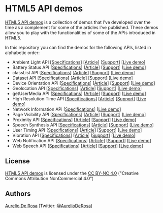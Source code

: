 # HTML5 API demos #
[HTML5 API demos](https://github.com/AurelioDeRosa/HTML5-API-demos) is a collection of demos that I've developed over the time as a complement for some of the articles I've published. These demos allow you to play with the functionalities of some of the APIs introduced in HTML5.

In this repository you can find the demos for the following APIs, listed in alphabetic order:
- Ambient Light API [[Specifications](http://www.w3.org/TR/ambient-light/)] [[Article](http://flippinawesome.org/2014/05/27/introduction-to-the-ambient-light-api/)] [[Support](http://caniuse.com/#feat=ambient-light)] [[Live demo](http://aurelio.audero.it/demo/ambient-light-api-demo.html)]
- Battery Status API [[Specifications](http://www.w3.org/TR/battery-status/)] [[Article](http://code.tutsplus.com/tutorials/html5-battery-status-api--mobile-22795)] [[Support](http://caniuse.com/#feat=battery-status)] [[Live demo](http://aurelio.audero.it/demo/battery-status-api-demo.html)]
- classList API [[Specifications](http://dom.spec.whatwg.org/#dom-element-classlist)] [[Article](http://www.sitepoint.com/exploring-classlist-api/)] [[Support](http://caniuse.com/#feat=classlist)] [[Live demo](http://aurelio.audero.it/demo/classlist-api-demo.html)]
- Dataset API [[Specifications](http://www.w3.org/TR/html5/dom.html#dom-dataset)] [[Article](http://www.sitepoint.com/managing-custom-data-html5-dataset-api/)] [[Support](http://caniuse.com/#feat=dataset)] [[Live demo](http://aurelio.audero.it/demo/dataset-api-demo.html)]
- Device Orientation API [[Specifications](http://www.w3.org/TR/orientation-event/)] [[Article](http://code.tutsplus.com/tutorials/an-introduction-to-the-device-orientation-api--cms-21067)] [[Support](http://caniuse.com/#feat=deviceorientation)] [[Live demo](http://aurelio.audero.it/demo/device-orientation-api-demo.html)]
- Geolocation API [[Specifications](http://www.w3.org/TR/geolocation-API/)] [[Article](http://code.tutsplus.com/tutorials/an-introduction-to-the-geolocation-api--cms-20071)] [[Support](http://caniuse.com/#feat=geolocation)] [[Live demo](http://aurelio.audero.it/demo/geolocation-api-demo.html)]
- getUserMedia API [[Specifications](http://dev.w3.org/2011/webrtc/editor/getusermedia.html)] [[Article](http://www.sitepoint.com/introduction-getusermedia-api/)] [[Support](http://caniuse.com/#feat=stream)] [[Live demo](http://aurelio.audero.it/demo/getusermedia-api-demo.html)]
- High Resolution Time API [[Specifications](http://www.w3.org/TR/hr-time/)] [[Article](http://www.sitepoint.com/discovering-the-high-resolution-time-api/)] [[Support](http://caniuse.com/#feat=high-resolution-time)] [[Live demo](http://aurelio.audero.it/demo/high-resolution-time-api-demo.html)]
- Network Information API [[Specifications](http://w3c.github.io/netinfo/)] [[Live demo](http://aurelio.audero.it/demo/network-information-api-demo.html)]
- Page Visibility API [[Specifications](http://www.w3.org/TR/page-visibility/)] [[Article](http://www.sitepoint.com/introduction-to-page-visibility-api/)] [[Support](http://caniuse.com/#feat=pagevisibility)] [[Live demo](http://aurelio.audero.it/demo/page-visibility-api-demo.html)]
- Proximity API [[Specifications](http://www.w3.org/TR/proximity/)] [[Article](http://www.sitepoint.com/introducing-proximity-api/)] [[Support](http://caniuse.com/#feat=proximity)] [[Live demo](http://aurelio.audero.it/demo/proximity-api-demo.html)]
- Speech Synthesis API [[Specifications](https://dvcs.w3.org/hg/speech-api/raw-file/tip/speechapi.html#tts-section)] [[Article](http://www.sitepoint.com/talking-web-pages-and-the-speech-synthesis-api/)] [[Support](http://caniuse.com/#feat=speech-synthesis)] [[Live demo](http://aurelio.audero.it/demo/speech-synthesis-api-demo.html)]
- User Timing API [[Specifications](http://www.w3.org/TR/user-timing/)] [[Article](http://www.sitepoint.com/discovering-user-timing-api/)] [[Support](http://caniuse.com/#feat=user-timing)] [[Live demo](http://aurelio.audero.it/demo/user-timing-api-demo.html)]
- Vibration API [[Specifications](http://www.w3.org/TR/vibration/)] [[Article](http://code.tutsplus.com/tutorials/html5-vibration-api--mobile-22585)] [[Support](http://caniuse.com/#feat=vibration)] [[Live demo](http://aurelio.audero.it/demo/vibration-api-demo.html)]
- Web Notification API [[Specifications](http://www.w3.org/TR/notifications/)] [[Article](http://www.sitepoint.com/introduction-web-notifications-api/)] [[Support](http://caniuse.com/#feat=notifications)] [[Live demo](http://aurelio.audero.it/demo/web-notifications-api-demo.html)]
- Web Speech API [[Specifications](https://dvcs.w3.org/hg/speech-api/raw-file/tip/speechapi.html)] [[Article](http://www.sitepoint.com/introducing-web-speech-api/)] [[Support](http://caniuse.com/#feat=web-speech)] [[Live demo](http://aurelio.audero.it/demo/web-speech-api-demo.html)]

## License ##
[HTML5 API demos](https://github.com/AurelioDeRosa/HTML5-API-demos) is licensed under the
[CC BY-NC 4.0](http://creativecommons.org/licenses/by-nc/4.0/) ("Creative Commons Attribution NonCommercial 4.0")

## Authors ##
[Aurelio De Rosa](http://www.audero.it) (Twitter: [@AurelioDeRosa](https://twitter.com/AurelioDeRosa))
